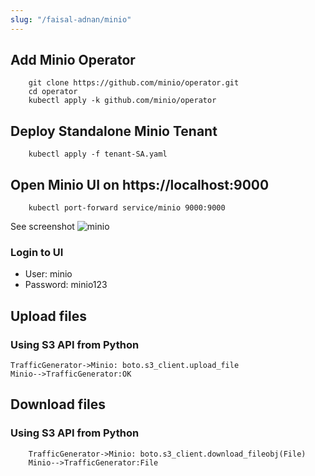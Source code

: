 ```yaml
---
slug: "/faisal-adnan/minio"
---
```

## Add Minio Operator
```
    git clone https://github.com/minio/operator.git
    cd operator
    kubectl apply -k github.com/minio/operator
```
## Deploy Standalone Minio Tenant
```
    kubectl apply -f tenant-SA.yaml
```
## Open Minio UI on https://localhost:9000
```
    kubectl port-forward service/minio 9000:9000
```
See screenshot ![minio](minio.png)
### Login to UI
- User: minio
- Password: minio123
## Upload files
### Using S3 API from Python
```sequence {theme="simple"}
TrafficGenerator->Minio: boto.s3_client.upload_file
Minio-->TrafficGenerator:OK
```
## Download files
### Using S3 API from Python
```sequence {theme="simple"}
    TrafficGenerator->Minio: boto.s3_client.download_fileobj(File)
    Minio-->TrafficGenerator:File
```